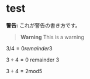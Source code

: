 # test


**警告:** これが警告の書き方です。


> **Warning**
> This is a warning


$3 / 4 = 0 remainder 3$


$3 \div 4 = 0$ remainder $3$

$3 \div 4 = 2 \text{mod} 5$
